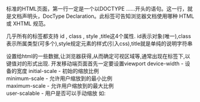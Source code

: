 标准的HTML页面，第一行一定是一个以DOCTYPE ……开头的语句。这一行，就是文档声明头，DocType Declaration。此标签可告知浏览器文档使用哪种 HTML 或 XHTML 规范。

几乎所有的标签都支持 id , class , style ,title这4个属性.
id表示对象(唯一),class表示所属类型(可多个),style规定元素的样式(引入css),title就是单纯的说明字符串

<meta>设置给html的一些数据,让浏览器获得,从而确定可视区域等,通常出现在<head>标签下,以键值对的形式出现.
    开发移动端页面首先一定要设置viewport
    device-width - 设备的宽度
    initial-scale - 初始的缩放比例  
    minimum-scale - 允许用户缩放到的最小比例   
    maximum-scale - 允许用户缩放到的最大比例  
    user-scalable - 用户是否可以手动缩放
    如:
    <meta name="viewport" content="width=device-width, user-scalable=no, initial-scale=1">
    <meta name="theme-color" content="rgb(245, 245, 245)">


<script>在该标签下编写js码
    async      异步执行脚本(仅适用外部脚本)
    charset    规定在脚本中使用的字符编码（仅适用于外部脚本）
    defer      当页面解析完成后才执行的脚本（仅适用于外部脚本）
    src        引入外部脚本
    type       规定讲了的MIME类型

<style> 虽然所有的标签都有style属性,但把相同样式提出来复用,就需要<style>标签,然后在该标签下编写css码
    media     为样式规定不同的媒体类型
    scoped    如果使用该属性,则样式只应用于style的父元素和子元素
    type      规定样式的MIME类型,基本上都是 "text/css"

<link>  和style不同的是,该标签是引入外部css的作用
    href      被引入文件位置
    hreflang  被引入文件得语言
    media     规定被应用文件显示在什么设备上
    rel       表明当前文档和被引入文档之间的关系[alternate | archives | author | bookmark | external | first | help | icon | last | license | next | nofollow | noreferrer | pingback | prefetch | prev | search | sidebar | stylesheet | tag | up]
    sizes     定义引入资源的大小,只对rel="icon"起作用
    type      规定引入文件MIME类型

<section> 定义html的某个区域


<audio>  显示音频控制
    autoplay    值为"autoplay",如果出现该属性autoplay="autoplay"，则音频在就绪后马上播放。
    controls    值为"controls",如果出现该属性controls="controls"，则向用户显示控件，比如播放按钮。
    loop    值为"loop",如果出现该属性loop="loop"，则每当音频结束时重新开始播放。
    preload    值为"preload",如果出现该属性preload="preload"，则音频在页面加载时进行加载，并预备播放。如果使用 "autoplay"，则忽略该属性。
    src    值为url,src=要播放的音频的 URL。

<article> 独立的自包含内容,它一般展示形式是文章下面的评论,因为文章的评论可以脱离本篇文章而单独显示

<label> 该标签不会向用户展示任何特殊内容,它的作用是把自己与其他标签"绑定"起来，也可以说是与其他元素关联到一起
    for 显式关联某个标签的id,点击该label标签,就相当于点了绑定id的标签
    隐式关联:<label> <input ...> </label>,将要关联的标签卸载label标签中

元素(属性):
    translate: translate="no"表示该标签的内容不进行翻译.目前没有任何浏览器支持
